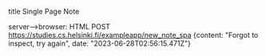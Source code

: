 title Single Page Note

server-->browser: HTML POST https://studies.cs.helsinki.fi/exampleapp/new_note_spa
  {content: "Forgot to inspect, try again", date: "2023-06-28T02:56:15.471Z"}